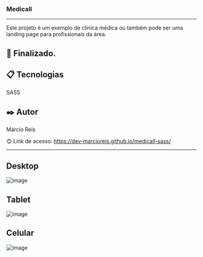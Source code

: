 ### Medicall

---

Este projeto é um exemplo de clinica médica ou também pode ser uma landing page para profissionais da área.

## 🚀 Finalizado.

## 📋 Tecnologias
SASS

## ✒️ Autor
Márcio Reis

😊 Link de acesso: https://dev-marcioreis.github.io/medicall-sass/

---
## Desktop
![image](https://user-images.githubusercontent.com/122680054/213713975-84d632e3-7505-4856-b2cb-9479c4813c37.png)

## Tablet
![image](https://user-images.githubusercontent.com/122680054/213714142-73936405-9acc-45c1-9f5e-b0d15d77aabc.png)

## Celular
![image](https://user-images.githubusercontent.com/122680054/213714282-0add5bd3-c8aa-4a22-a6db-124ba5d02ea6.png)
